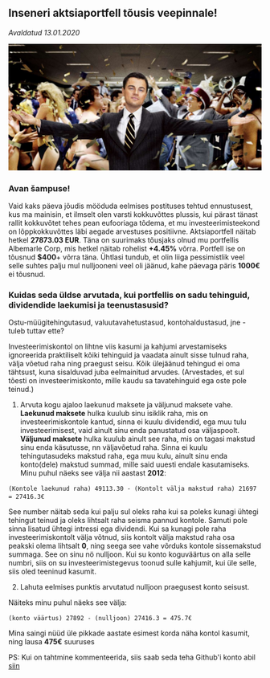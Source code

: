 ## Inseneri aktsiaportfell tõusis veepinnale!
_Avaldatud 13.01.2020_

![Kaader filmist Wolf of Wallstreet](./wolfofwallstreet.jpg)

### Avan šampuse! 
Vaid kaks päeva jõudis mööduda eelmises postituses tehtud ennustusest, kus ma mainisin, et ilmselt olen varsti kokkuvõttes plussis, kui pärast tänast rallit kokkuvõtet tehes pean eufooriaga tõdema, et mu investeerimisteekond on lõppkokkuvõttes läbi aegade arvestuses positiivne. Aktsiaportfell näitab hetkel **27873.03 EUR**. Täna on suurimaks tõusjaks olnud mu portfellis Albemarle Corp, mis hetkel näitab rohelist **+4.45%** võrra. Portfell ise on tõusnud **$400**+ võrra täna. Ühtlasi tundub, et olin liiga pessimistlik veel selle suhtes palju mul nulljooneni veel oli jäänud, kahe päevaga päris **1000€** ei tõusnud.

### Kuidas seda üldse arvutada, kui portfellis on sadu tehinguid, dividendide laekumisi ja teenustasusid?

Ostu-müügitehingutasud, valuutavahetustasud, kontohaldustasud, jne - tuleb tuttav ette?

Investeerimiskontol on lihtne viis kasumi ja kahjumi arvestamiseks ignoreerida praktiliselt kõiki tehinguid ja vaadata ainult sisse tulnud raha, välja võetud raha ning praegust seisu. Kõik ülejäänud tehingud ei oma tähtsust, kuna sisalduvad juba eelmainitud arvudes. (Arvestades, et sul tõesti on investeerimiskonto, mille kaudu sa tavatehinguid ega oste pole teinud.)

1) Arvuta kogu ajaloo laekunud maksete ja väljunud maksete vahe. **Laekunud maksete** hulka kuulub sinu isiklik raha, mis on investeerimiskontole kantud, sinna ei kuulu dividendid, ega muu tulu investeerimisest, vaid ainult sinu enda panustatud osa väljaspoolt.
**Väljunud maksete** hulka kuulub ainult see raha, mis on tagasi makstud sinu enda käsutusse, nn väljavõetud raha. Sinna ei kuulu tehingutasudeks makstud raha, ega muu kulu, ainult sinu enda konto(dele) makstud summad, mille said uuesti endale kasutamiseks.
Minu puhul näeks see välja nii aastast **2012**:
```
(Kontole laekunud raha) 49113.30 - (Kontolt välja makstud raha) 21697 = 27416.3€
```

See number näitab seda kui palju sul oleks raha kui sa poleks kunagi ühtegi tehingut teinud ja oleks lihtsalt raha seisma pannud kontole. Samuti pole sinna lisatud ühtegi intressi ega dividendi. Kui sa kunagi pole raha investeerimiskontolt välja võtnud, siis kontolt välja makstud raha osa peakski olema lihtsalt **0**, ning seega see vahe võrduks kontole sissemakstud summaga. See on sinu nö nulljoon. Kui su konto koguväärtus on alla selle numbri, siis on su investeerimistegevus toonud sulle kahjumit, kui üle selle, siis oled teeninud kasumit.


2) Lahuta eelmises punktis arvutatud nulljoon praegusest konto seisust.  

Näiteks minu puhul näeks see välja:
```
(konto väärtus) 27892 - (nulljoon) 27416.3 = 475.7€
```

Mina saingi nüüd üle pikkade aastate esimest korda näha kontol kasumit, ning lausa **475€** suuruses


PS: Kui on tahtmine kommenteerida, siis saab seda teha Github'i konto abil [siin](https://github.com/dividendiinsener/blog/issues/2)
